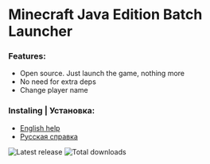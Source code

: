 Minecraft Java Edition Batch Launcher
========================
### Features:
* Open source. Just launch the game, nothing more
* No need for extra deps
* Change player name

### Instaling | Установка:
+ [English help](https://github.com/IIIypuk/minecraft-launcher/blob/master/INSTALLATION_EN.md)
+ [Русская справка](https://github.com/IIIypuk/minecraft-launcher/blob/master/INSTALLATION_RU.md)

![Latest release](https://img.shields.io/github/v/release/iiiypuk/minecraft-launcher?style=for-the-badge) ![Total downloads](https://img.shields.io/github/downloads/iiiypuk/minecraft-launcher/total?style=for-the-badge)
